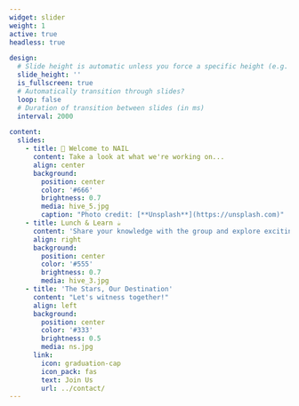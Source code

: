 ```yaml
---
widget: slider
weight: 1
active: true
headless: true

design:
  # Slide height is automatic unless you force a specific height (e.g. '400px')
  slide_height: ''
  is_fullscreen: true
  # Automatically transition through slides?
  loop: false
  # Duration of transition between slides (in ms)
  interval: 2000

content:
  slides:
    - title: 👋 Welcome to NAIL
      content: Take a look at what we're working on...
      align: center
      background:
        position: center
        color: '#666'
        brightness: 0.7
        media: hive_5.jpg
        caption: "Photo credit: [**Unsplash**](https://unsplash.com)"
    - title: Lunch & Learn ☕️
      content: 'Share your knowledge with the group and explore exciting new topics together!'
      align: right
      background:
        position: center
        color: '#555'
        brightness: 0.7
        media: hive_3.jpg
    - title: 'The Stars, Our Destination'
      content: "Let's witness together!"
      align: left
      background:
        position: center
        color: '#333'
        brightness: 0.5
        media: ns.jpg
      link:
        icon: graduation-cap
        icon_pack: fas
        text: Join Us
        url: ../contact/
---
```

